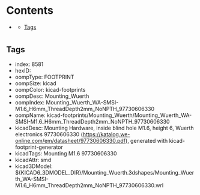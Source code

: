



Contents
========

* [](#)
	* [Tags](#tags)

# 

## Tags

- index: 8581
- hexID: 
- oompType: FOOTPRINT
- oompSize: kicad
- oompColor: kicad-footprints
- oompDesc: Mounting_Wuerth
- oompIndex: Mounting_Wuerth_WA-SMSI-M1.6_H6mm_ThreadDepth2mm_NoNPTH_97730606330
- oompName: kicad-footprints/Mounting_Wuerth/Mounting_Wuerth_WA-SMSI-M1.6_H6mm_ThreadDepth2mm_NoNPTH_97730606330
- kicadDesc: Mounting Hardware, inside blind hole M1.6, height 6, Wuerth electronics 97730606330 (https://katalog.we-online.com/em/datasheet/97730606330.pdf), generated with kicad-footprint-generator
- kicadTags: Mounting M1.6 97730606330
- kicadAttr: smd
- kicad3DModel: ${KICAD6_3DMODEL_DIR}/Mounting_Wuerth.3dshapes/Mounting_Wuerth_WA-SMSI-M1.6_H6mm_ThreadDepth2mm_NoNPTH_97730606330.wrl
